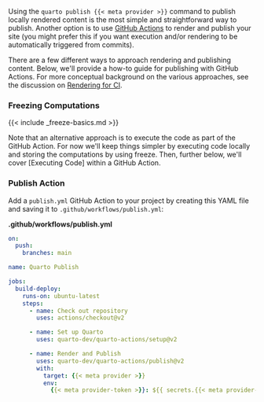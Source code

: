 Using the `quarto publish {{< meta provider >}}` command to publish locally rendered content is the most simple and straightforward way to publish. Another option is to use [GitHub Actions](https://docs.github.com/en/actions) to render and publish your site (you might prefer this if you want execution and/or rendering to be automatically triggered from commits).

There are a few different ways to approach rendering and publishing content. Below, we'll provide a how-to guide for publishing with GitHub Actions. For more conceptual background on the various approaches, see the discussion on [Rendering for CI](ci.qmd#rendering-for-ci).

### Freezing Computations

{{< include _freeze-basics.md >}}

Note that an alternative approach is to execute the code as part of the GitHub Action. For now we'll keep things simpler by executing code locally and storing the computations by using freeze. Then, further below, we'll cover [Executing Code] within a GitHub Action.

### Publish Action

Add a `publish.yml` GitHub Action to your project by creating this YAML file and saving it to `.github/workflows/publish.yml`:

**.github/workflows/publish.yml**

``` yaml
on:
  push:
    branches: main

name: Quarto Publish

jobs:
  build-deploy:
    runs-on: ubuntu-latest
    steps:
      - name: Check out repository
        uses: actions/checkout@v2 

      - name: Set up Quarto
        uses: quarto-dev/quarto-actions/setup@v2

      - name: Render and Publish 
        uses: quarto-dev/quarto-actions/publish@v2
        with:
          target: {{< meta provider >}}
          env:
            {{< meta provider-token >}}: ${{ secrets.{{< meta provider-token >}} }}
```
